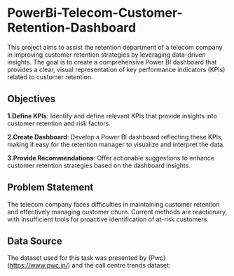 # PowerBi-Telecom-Customer-Retention-Dashboard
This project aims to assist the retention department of a telecom company in improving customer retention strategies by leveraging data-driven insights. The goal is to create a comprehensive Power BI dashboard that provides a clear, visual representation of key performance indicators (KPIs) related to customer retention.

## Objectives
**1.Define KPIs**: Identify and define relevant KPIs that provide insights into customer retention and risk factors.

**2.Create Dashboard**: Develop a Power BI dashboard reflecting these KPIs, making it easy for the retention manager to visualize and interpret the data.

**3.Provide Recommendations**: Offer actionable suggestions to enhance customer retention strategies based on the dashboard insights.

## Problem Statement
The telecom company faces difficulties in maintaining customer retention and effectively managing customer churn. Current methods are reactionary, with insufficient tools for proactive identification of at-risk customers.

## Data Source
The dataset used for this task was presented by {Pwc}(https://www.pwc.in/) and the call centre trends dataset:
